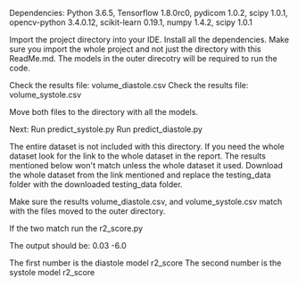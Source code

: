 Dependencies: Python 3.6.5, Tensorflow 1.8.0rc0, pydicom 1.0.2, scipy 1.0.1, opencv-python 3.4.0.12, scikit-learn 0.19.1, numpy 1.4.2, scipy 1.0.1

Import the project directory into your IDE. Install all the dependencies. Make sure you import the whole project and not just the 
directory with this ReadMe.md. The models in the outer direcotry will be required to run the code. 

Check the results file: volume_diastole.csv
Check the results file: volume_systole.csv

Move both files to the directory with all the models.

Next:
Run predict_systole.py
Run predict_diastole.py

The entire dataset is not included with this directory. If you need the whole dataset look for the link to the whole dataset in the report. The results mentioned below won't match unless the whole dataset it used. Download the whole dataset from the link mentioned and replace the testing_data folder with the downloaded testing_data folder. 

Make sure the results volume_diastole.csv, and volume_systole.csv match with the files moved to the outer directory.

If the two match run the r2_score.py

The output should be:
0.03
-6.0

The first number is the diastole model r2_score
The second number is the systole model r2_score



